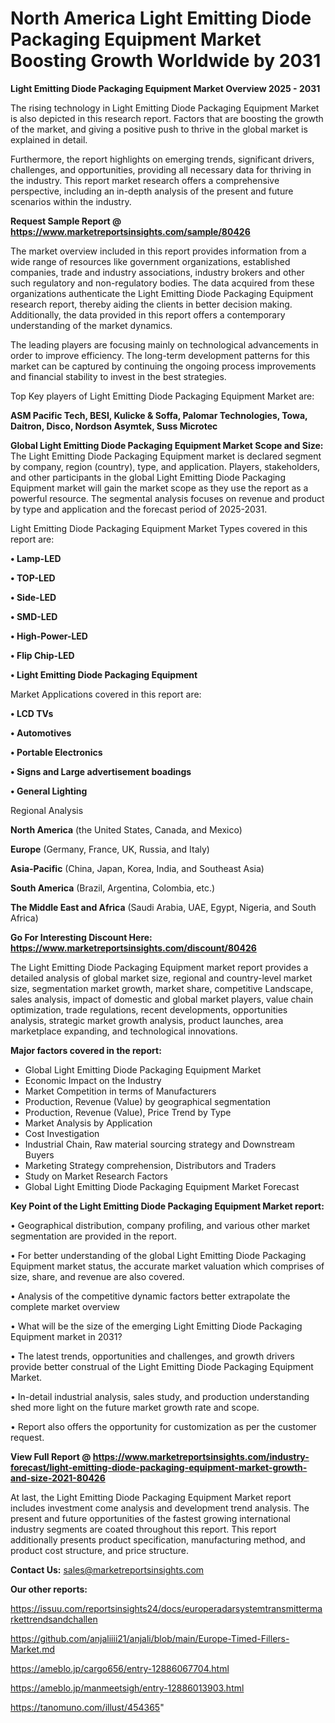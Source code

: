 # North America Light Emitting Diode Packaging Equipment Market Boosting Growth Worldwide by 2031

<Strong> Light Emitting Diode Packaging Equipment Market Overview 2025 - 2031</strong>

The rising technology in Light Emitting Diode Packaging Equipment Market is also depicted in this research report. Factors that are boosting the growth of the market, and giving a positive push to thrive in the global market is explained in detail.

Furthermore, the report highlights on emerging trends, significant drivers, challenges, and opportunities, providing all necessary data for thriving in the industry. This report market research offers a comprehensive perspective, including an in-depth analysis of the present and future scenarios within the industry.

<strong>Request Sample Report @ <a href=https://www.marketreportsinsights.com/sample/80426>https://www.marketreportsinsights.com/sample/80426</a></strong>

The market overview included in this report provides information from a wide range of resources like government organizations, established companies, trade and industry associations, industry brokers and other such regulatory and non-regulatory bodies. The data acquired from these organizations authenticate the Light Emitting Diode Packaging Equipment research report, thereby aiding the clients in better decision making. Additionally, the data provided in this report offers a contemporary understanding of the market dynamics.

The leading players are focusing mainly on technological advancements in order to improve efficiency. The long-term development patterns for this market can be captured by continuing the ongoing process improvements and financial stability to invest in the best strategies.

Top Key players of Light Emitting Diode Packaging Equipment Market are:

<strong>ASM Pacific Tech, BESI, Kulicke & Soffa, Palomar Technologies, Towa, Daitron, Disco, Nordson Asymtek, Suss Microtec</strong>

<strong><b>Global Light Emitting Diode Packaging Equipment Market Scope and Size:</b></strong>
The Light Emitting Diode Packaging Equipment market is declared segment by company, region (country), type, and application. Players, stakeholders, and other participants in the global Light Emitting Diode Packaging Equipment market will gain the market scope as they use the report as a powerful resource. The segmental analysis focuses on revenue and product by type and application and the forecast period of 2025-2031.

Light Emitting Diode Packaging Equipment Market Types covered in this report are:

<strong>• Lamp-LED

• TOP-LED

• Side-LED

• SMD-LED

• High-Power-LED

• Flip Chip-LED

• Light Emitting Diode Packaging Equipment</strong>

Market Applications covered in this report are:

<strong>• LCD TVs

• Automotives

• Portable Electronics

• Signs and Large advertisement boadings

• General Lighting</strong> 

Regional Analysis

<strong>North America</strong> (the United States, Canada, and Mexico)

<strong>Europe</strong> (Germany, France, UK, Russia, and Italy)

<strong>Asia-Pacific</strong> (China, Japan, Korea, India, and Southeast Asia)

<strong>South America</strong> (Brazil, Argentina, Colombia, etc.)

<strong>The Middle East and Africa</strong> (Saudi Arabia, UAE, Egypt, Nigeria, and South Africa)

<strong>Go For Interesting Discount Here: <a href=https://www.marketreportsinsights.com/discount/80426>https://www.marketreportsinsights.com/discount/80426</a></strong>

The Light Emitting Diode Packaging Equipment market report provides a detailed analysis of global market size, regional and country-level market size, segmentation market growth, market share, competitive Landscape, sales analysis, impact of domestic and global market players, value chain optimization, trade regulations, recent developments, opportunities analysis, strategic market growth analysis, product launches, area marketplace expanding, and technological innovations.

<strong><b>Major factors covered in the report:</b></strong>
<ul>
  <li>Global Light Emitting Diode Packaging Equipment Market </li>
  <li>Economic Impact on the Industry</li>
  <li>Market Competition in terms of Manufacturers</li>
  <li>Production, Revenue (Value) by geographical segmentation</li>
  <li>Production, Revenue (Value), Price Trend by Type</li>
  <li>Market Analysis by Application</li>
  <li>Cost Investigation</li>
  <li>Industrial Chain, Raw material sourcing strategy and Downstream Buyers</li>
  <li>Marketing Strategy comprehension, Distributors and Traders</li>
  <li>Study on Market Research Factors</li>
  <li>Global Light Emitting Diode Packaging Equipment Market Forecast</li>
</ul>

<strong><b>Key Point of the Light Emitting Diode Packaging Equipment Market report:</b></strong>

• Geographical distribution, company profiling, and various other market segmentation are provided in the report.

• For better understanding of the global Light Emitting Diode Packaging Equipment market status, the accurate market valuation which comprises of size, share, and revenue are also covered.

• Analysis of the competitive dynamic factors better extrapolate the complete market overview

• What will be the size of the emerging Light Emitting Diode Packaging Equipment market in 2031?

• The latest trends, opportunities and challenges, and growth drivers provide better construal of the Light Emitting Diode Packaging Equipment Market.

• In-detail industrial analysis, sales study, and production understanding shed more light on the future market growth rate and scope.

• Report also offers the opportunity for customization as per the customer request.

<strong><b>View Full Report @ <a href=https://www.marketreportsinsights.com/industry-forecast/light-emitting-diode-packaging-equipment-market-growth-and-size-2021-80426>https://www.marketreportsinsights.com/industry-forecast/light-emitting-diode-packaging-equipment-market-growth-and-size-2021-80426</a></b></strong>


At last, the Light Emitting Diode Packaging Equipment Market report includes investment come analysis and development trend analysis. The present and future opportunities of the fastest growing international industry segments are coated throughout this report. This report additionally presents product specification, manufacturing method, and product cost structure, and price structure.

<strong>Contact Us:</strong>
sales@marketreportsinsights.com

<strong>Our other reports:</strong>

<a href=https://issuu.com/reportsinsights24/docs/europeradarsystemtransmittermarkettrendsandchallen>https://issuu.com/reportsinsights24/docs/europeradarsystemtransmittermarkettrendsandchallen</a>

<a href=https://github.com/anjaliiii21/anjali/blob/main/Europe-Timed-Fillers-Market.md>https://github.com/anjaliiii21/anjali/blob/main/Europe-Timed-Fillers-Market.md</a>

<a href=https://ameblo.jp/cargo656/entry-12886067704.html>https://ameblo.jp/cargo656/entry-12886067704.html</a>

<a href=https://ameblo.jp/manmeetsigh/entry-12886013903.html>https://ameblo.jp/manmeetsigh/entry-12886013903.html</a>

<a href=https://tanomuno.com/illust/454365>https://tanomuno.com/illust/454365</a>"
